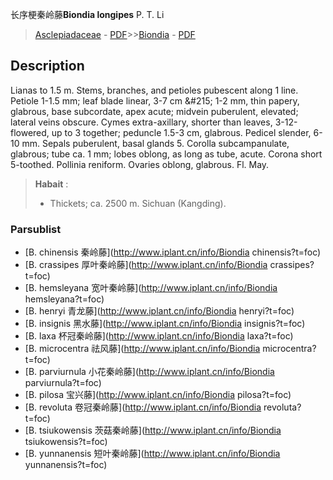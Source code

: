 长序梗秦岭藤**Biondia longipes** P. T. Li

> [Asclepiadaceae](http://www.iplant.cn/info/Asclepiadaceae?t=foc) - [PDF](http://www.iplant.cn/foc/pdf/Asclepiadaceae.pdf)>>[Biondia](http://www.iplant.cn/info/Biondia?t=foc) - [PDF](http://www.iplant.cn/foc/pdf/Biondia.pdf)

## Description

Lianas to 1.5 m. Stems, branches, and petioles pubescent along 1 line. Petiole 1-1.5 mm; leaf blade linear, 3-7 cm &amp;#215; 1-2 mm, thin papery, glabrous, base subcordate, apex acute; midvein puberulent, elevated; lateral veins obscure. Cymes extra-axillary, shorter than leaves, 3-12-flowered, up to 3 together; peduncle 1.5-3 cm, glabrous. Pedicel slender, 6-10 mm. Sepals puberulent, basal glands 5. Corolla subcampanulate, glabrous; tube ca. 1 mm; lobes oblong, as long as tube, acute. Corona short 5-toothed. Pollinia reniform. Ovaries oblong, glabrous. Fl. May.

> **Habait** : 
>* Thickets; ca. 2500 m. Sichuan (Kangding).

### Parsublist

* [B.  chinensis  秦岭藤](http://www.iplant.cn/info/Biondia chinensis?t=foc)
* [B.  crassipes  厚叶秦岭藤](http://www.iplant.cn/info/Biondia crassipes?t=foc)
* [B.  hemsleyana  宽叶秦岭藤](http://www.iplant.cn/info/Biondia hemsleyana?t=foc)
* [B.  henryi  青龙藤](http://www.iplant.cn/info/Biondia henryi?t=foc)
* [B.  insignis  黑水藤](http://www.iplant.cn/info/Biondia insignis?t=foc)
* [B.  laxa  杯冠秦岭藤](http://www.iplant.cn/info/Biondia laxa?t=foc)
* [B.  microcentra  祛风藤](http://www.iplant.cn/info/Biondia microcentra?t=foc)
* [B.  parviurnula  小花秦岭藤](http://www.iplant.cn/info/Biondia parviurnula?t=foc)
* [B.  pilosa  宝兴藤](http://www.iplant.cn/info/Biondia pilosa?t=foc)
* [B.  revoluta  卷冠秦岭藤](http://www.iplant.cn/info/Biondia revoluta?t=foc)
* [B.  tsiukowensis  茨菇秦岭藤](http://www.iplant.cn/info/Biondia tsiukowensis?t=foc)
* [B.  yunnanensis  短叶秦岭藤](http://www.iplant.cn/info/Biondia yunnanensis?t=foc)
